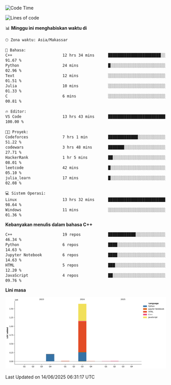 <!--START_SECTION:waka-->
![Code Time](http://img.shields.io/badge/Code%20Time-275%20hrs%2044%20mins-blue)

![Lines of code](https://img.shields.io/badge/Sejak%20Hello%20World%20aku%20telah%20menulis-1.9%20million%20baris%20kode-blue)

📊 **Minggu ini menghabiskan waktu di** 

```text
🕑︎ Zona waktu: Asia/Makassar

💬 Bahasa: 
C++                      12 hrs 34 mins      ███████████████████████░░   91.67 % 
Python                   24 mins             █░░░░░░░░░░░░░░░░░░░░░░░░   02.96 % 
Text                     12 mins             ░░░░░░░░░░░░░░░░░░░░░░░░░   01.51 % 
Julia                    10 mins             ░░░░░░░░░░░░░░░░░░░░░░░░░   01.33 % 
C                        6 mins              ░░░░░░░░░░░░░░░░░░░░░░░░░   00.81 % 

🔥 Editor: 
VS Code                  13 hrs 43 mins      █████████████████████████   100.00 % 

🐱‍💻 Proyek: 
Codeforces               7 hrs 1 min         █████████████░░░░░░░░░░░░   51.22 % 
codewars                 3 hrs 48 mins       ███████░░░░░░░░░░░░░░░░░░   27.71 % 
HackerRank               1 hr 5 mins         ██░░░░░░░░░░░░░░░░░░░░░░░   08.01 % 
leetcode                 42 mins             █░░░░░░░░░░░░░░░░░░░░░░░░   05.10 % 
julia_learn              17 mins             █░░░░░░░░░░░░░░░░░░░░░░░░   02.08 % 

💻 Sistem Operasi: 
Linux                    13 hrs 32 mins      █████████████████████████   98.64 % 
Windows                  11 mins             ░░░░░░░░░░░░░░░░░░░░░░░░░   01.36 % 
```

**Kebanyakan menulis dalam bahasa C++** 

```text
C++                      19 repos            ████████████░░░░░░░░░░░░░   46.34 % 
Python                   6 repos             ████░░░░░░░░░░░░░░░░░░░░░   14.63 % 
Jupyter Notebook         6 repos             ████░░░░░░░░░░░░░░░░░░░░░   14.63 % 
HTML                     5 repos             ███░░░░░░░░░░░░░░░░░░░░░░   12.20 % 
JavaScript               4 repos             ██░░░░░░░░░░░░░░░░░░░░░░░   09.76 % 
```



**Lini masa**

![Lines of Code chart](https://raw.githubusercontent.com/yusuf601/yusuf601/main/assets/bar_graph.png)


 Last Updated on 14/06/2025 06:31:17 UTC
<!--END_SECTION:waka-->

